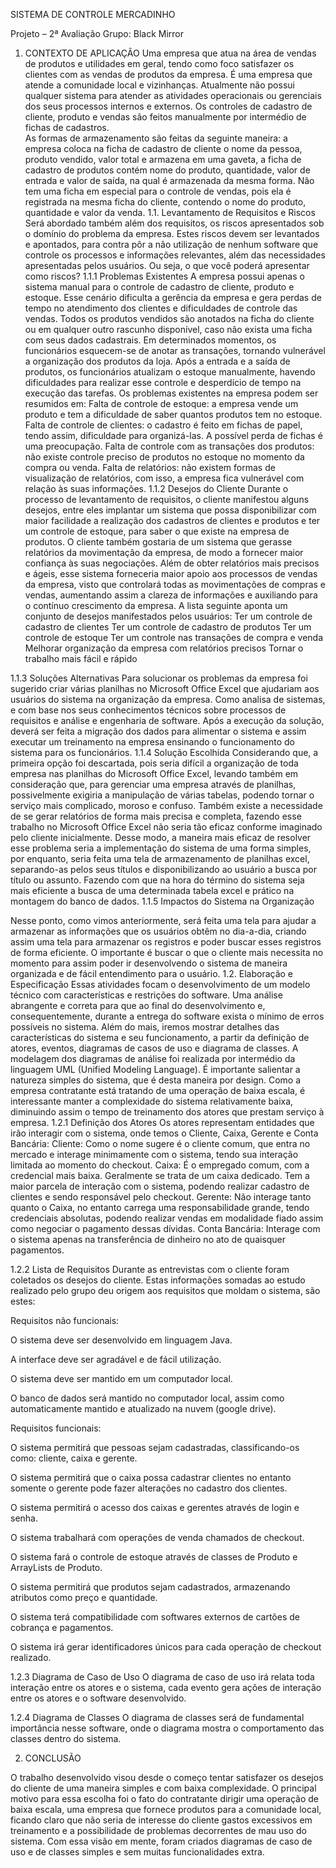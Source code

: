 SISTEMA DE CONTROLE MERCADINHO 

Projeto – 2ª Avaliação 
					       Grupo: Black Mirror

1. CONTEXTO DE APLICAÇÃO 
Uma empresa que atua na área de vendas de produtos e utilidades em geral, tendo como foco satisfazer os clientes com as vendas de produtos da empresa. É uma empresa que atende a comunidade local e vizinhanças. Atualmente não possui qualquer sistema para atender as atividades operacionais ou gerenciais dos seus processos internos e externos. Os controles de cadastro de cliente, produto e vendas são feitos manualmente por intermédio de fichas de cadastros.  
As formas de armazenamento são feitas da seguinte maneira: a empresa coloca na ficha de cadastro de cliente o nome da pessoa, produto vendido, valor total e armazena em uma gaveta, a ficha de cadastro de produtos contém nome do produto, quantidade, valor de entrada e valor de saída, na qual é armazenada da
mesma forma. Não tem uma ficha em especial para o controle de vendas, pois ela é registrada na mesma ficha do cliente, contendo o nome do produto, quantidade e valor da venda. 
1.1. Levantamento de Requisitos e Riscos 
Será abordado também além dos requisitos, os riscos apresentados sob o domínio do problema da empresa. Estes riscos devem ser levantados e apontados, para contra pôr a não utilização de nenhum software que controle os processos e informações relevantes, além das necessidades apresentadas pelos usuários. Ou seja, o que você poderá apresentar como riscos? 
1.1.1 Problemas Existentes 
A empresa possui apenas o sistema manual para o controle de cadastro de cliente, produto e estoque. Esse cenário dificulta a gerência da empresa e gera perdas de tempo no atendimento dos clientes e dificuldades de controle das vendas. Todos os produtos vendidos são anotados na ficha do cliente ou em qualquer outro rascunho disponível, caso não exista uma ficha com seus dados cadastrais. Em determinados momentos, os funcionários esquecem-se de anotar as transações, tornando vulnerável a organização dos produtos da loja. Após a entrada e a saída de produtos, os funcionários atualizam o estoque manualmente, havendo dificuldades para realizar esse controle e desperdício de tempo na execução das tarefas. 
Os problemas existentes na empresa podem ser resumidos em: 
Falta de controle de estoque: a empresa vende um produto e tem a dificuldade de saber quantos produtos tem no estoque. 
Falta de controle de clientes: o cadastro é feito em fichas de papel, tendo assim, dificuldade para organizá-las. A possível perda de fichas é uma preocupação. 
Falta de controle com as transações dos produtos: não existe controle preciso de produtos no estoque no momento da compra ou venda.
Falta de relatórios: não existem formas de visualização de relatórios, com isso, a empresa fica vulnerável com relação às suas informações. 
1.1.2 Desejos do Cliente 
Durante o processo de levantamento de requisitos, o cliente manifestou alguns desejos, entre eles implantar um sistema que possa disponibilizar com maior facilidade a realização dos cadastros de clientes e produtos e ter um controle de
estoque, para saber o que existe na empresa de produtos. O cliente também gostaria de um sistema que gerasse relatórios da movimentação da empresa, de modo a fornecer maior confiança às suas negociações. 
Além de obter relatórios mais precisos e ágeis, esse sistema forneceria maior apoio aos processos de vendas da empresa, visto que controlará todas as movimentações de compras e vendas, aumentando assim a clareza de informações e auxiliando para o contínuo crescimento da empresa. A lista seguinte aponta um conjunto de desejos manifestados pelos usuários: 
Ter um controle de cadastro de clientes 
Ter um controle de cadastro de produtos 
Ter um controle de estoque 
Ter um controle nas transações de compra e venda 
Melhorar organização da empresa com relatórios precisos 
Tornar o trabalho mais fácil e rápido 

1.1.3 Soluções Alternativas 
Para solucionar os problemas da empresa foi sugerido criar várias planilhas no Microsoft Office Excel que ajudariam aos usuários do sistema na organização da empresa. Como analisa de sistemas, e com base nos seus conhecimentos técnicos sobre processos de requisitos e análise e engenharia de software. Após a execução da solução, deverá ser feita a migração dos dados para alimentar o sistema e assim executar um treinamento na empresa ensinando o funcionamento do sistema para os funcionários.
1.1.4 Solução Escolhida 
Considerando que, a primeira opção foi descartada, pois seria difícil a organização de toda empresa nas planilhas do Microsoft Office Excel, levando também em consideração que, para gerenciar uma empresa através de planilhas, possivelmente exigiria a manipulação de várias tabelas, podendo tornar o serviço mais complicado, moroso e confuso. Também existe a necessidade de se gerar relatórios de forma mais precisa e completa, fazendo esse trabalho no Microsoft Office Excel não seria tão eficaz conforme imaginado pelo cliente inicialmente. 
Desse modo, a maneira mais eficaz de resolver esse problema seria a implementação do sistema de uma forma simples, por enquanto, seria feita uma tela de armazenamento de planilhas excel, separando-as pelos seus títulos e disponibilizando ao usuário a busca por título ou assunto. Fazendo com que na hora do término do sistema seja mais eficiente a busca de uma determinada tabela excel e prático na montagem do banco de dados. 
1.1.5 Impactos do Sistema na Organização


Nesse ponto, como vimos anteriormente, será feita uma tela para ajudar a armazenar as informações que os usuários obtêm no dia-a-dia, criando assim uma tela para armazenar os registros e poder buscar esses registros de forma eficiente. O importante é buscar o que o cliente mais necessita no momento para assim poder ir desenvolvendo o sistema de maneira organizada e de fácil entendimento para o usuário.
1.2. Elaboração e Especificação 
Essas atividades focam o desenvolvimento de um modelo técnico com características e restrições do software. Uma análise abrangente e correta para que ao final do desenvolvimento e, consequentemente, durante a entrega do software exista o mínimo de erros possíveis no sistema. Além do mais, iremos mostrar detalhes das características do sistema e seu funcionamento, a partir da definição de atores, eventos, diagramas de casos de uso e diagrama de classes. A modelagem dos diagramas de análise foi realizada por intermédio da linguagem UML (Unified Modeling Language). É importante salientar a natureza simples do sistema, que é desta maneira por design. Como a empresa contratante está tratando de uma operação de baixa escala, é interessante manter a complexidade do sistema relativamente baixa, diminuindo assim o tempo de treinamento dos atores que prestam serviço à empresa.
1.2.1 Definição dos Atores 
Os atores representam entidades que irão interagir com o sistema, onde temos o Cliente, Caixa, Gerente  e Conta Bancária:
Cliente: Como o nome sugere é o cliente comum, que entra no mercado e interage minimamente com o sistema, tendo sua interação limitada ao momento do checkout.
Caixa: É o empregado comum, com a credencial mais baixa. Geralmente se trata de um caixa dedicado. Tem a maior parcela de interação com o sistema, podendo realizar cadastro de clientes e sendo responsável pelo checkout.
Gerente: Não interage tanto quanto o Caixa, no entanto carrega uma responsabilidade grande, tendo credenciais absolutas, podendo realizar vendas em modalidade fiado assim como negociar o pagamento dessas dívidas.
Conta Bancária: Interage com o sistema apenas na transferência de dinheiro no ato de quaisquer pagamentos.

1.2.2 Lista de Requisitos 
Durante as entrevistas com o cliente foram coletados os desejos do cliente. Estas informações somadas ao estudo realizado pelo grupo deu origem aos requisitos que moldam o sistema, são estes:


Requisitos não funcionais:

O sistema deve ser desenvolvido em linguagem Java.

A interface deve ser agradável e de fácil utilização.

O sistema deve ser mantido em um computador local.

O banco de dados será mantido no computador local, assim como automaticamente mantido e atualizado na nuvem (google drive).

	
Requisitos funcionais:

O sistema permitirá que pessoas sejam cadastradas, classificando-os como: cliente, caixa e gerente.

O sistema permitirá que o caixa possa cadastrar clientes no entanto somente o gerente pode fazer alterações no cadastro dos clientes.

O sistema permitirá o acesso dos caixas e gerentes através de login e senha.

O sistema trabalhará com operações de venda chamados de checkout.

O sistema fará o controle de estoque através de classes de Produto e ArrayLists de Produto.

O sistema permitirá que produtos sejam cadastrados, armazenando atributos como preço e quantidade.

O sistema terá compatibilidade com softwares externos de cartões de cobrança e pagamentos.

O sistema irá gerar identificadores únicos para cada operação de checkout realizado.

1.2.3 Diagrama de Caso de Uso 
O diagrama de caso de uso irá relata toda interação entre os atores e o sistema, cada evento gera ações de interação entre os atores e o software desenvolvido. 

1.2.4 Diagrama de Classes 
O diagrama de classes será de fundamental importância nesse software, onde o diagrama mostra o comportamento das classes dentro do sistema.

2. CONCLUSÃO 

O trabalho desenvolvido visou desde o começo tentar satisfazer os desejos do cliente de uma maneira simples e com baixa complexidade. O principal motivo para essa escolha  foi o fato do contratante dirigir uma operação de baixa escala, uma empresa que fornece produtos para a comunidade local, ficando claro que não seria de interesse do cliente gastos excessivos em treinamento e a possibilidade de problemas decorrentes de mau uso do sistema.
Com essa visão em mente, foram criados diagramas de caso de uso e de classes simples e sem muitas funcionalidades extra. 

